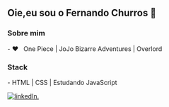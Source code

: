 <h2>Oie,eu sou o Fernando Churros 👋</h2>

<h3>Sobre mim</h3>
- ❤️ &nbsp; One Piece | JoJo Bizarre Adventures | Overlord

<h3>Stack</h3>
- HTML | CSS | Estudando JavaScript

<p>
  <a href="#">
    <img src="https://img.shields.io/badge/LinkedIn-Fernando%20Churros-blueviolet" alt="linkedIn."/>
  </a>
</p>
<!--
**FernandoChurros/FernandoChurros** is a ✨ _special_ ✨ repository because its `README.md` (this file) appears on your GitHub profile.

Here are some ideas to get you started:

- 🔭 I’m currently working on ...
- 🌱 I’m currently learning ...
- 👯 I’m looking to collaborate on ...
- 🤔 I’m looking for help with ...
- 💬 Ask me about ...
- 📫 How to reach me: ...
- 😄 Pronouns: ...
- ⚡ Fun fact: ...
--> FernandoChurros/mannoeu


